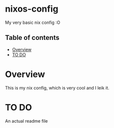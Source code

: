 # nixos-config
 My very basic nix config :O
 
## Table of contents
* [Overview](#overview)
* [TO DO](#to-do)

# Overview

This is my nix config, which is very cool and I leik it.

# TO DO

An actual readme file